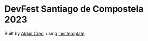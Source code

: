 # DevFest Santiago de Compostela 2023

Built by [Aldan Creo](https://github.com/ACMCMC), using [this template](https://github.com/vercel/virtual-event-starter-kit).